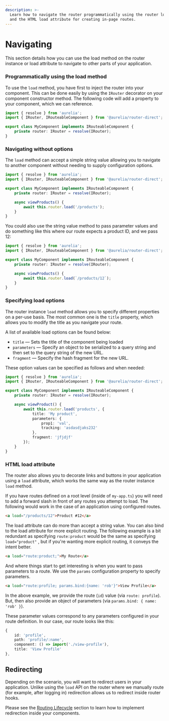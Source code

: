 ```yaml
---
description: >-
  Learn how to navigate the router programmatically using the router load method
  and the HTML load attribute for creating in-page routes.
---
```


# Navigating

This section details how you can use the load method on the router instance or load attribute to navigate to other parts of your application.

### Programmatically using the load method

To use the `load` method, you have first to inject the router into your component. This can be done easily by using the `IRouter` decorator on your component constructor method. The following code will add a property to your component, which we can reference.

```typescript
import { resolve } from 'aurelia';
import { IRouter, IRouteableComponent } from '@aurelia/router-direct';

export class MyComponent implements IRouteableComponent {
    private router: IRouter = resolve(IRouter);
}
```

### Navigating without options

The `load` method can accept a simple string value allowing you to navigate to another component without needing to supply configuration options.

```typescript
import { resolve } from 'aurelia';
import { IRouter, IRouteableComponent } from '@aurelia/router-direct';

export class MyComponent implements IRouteableComponent {
    private router: IRouter = resolve(IRouter);

    async viewProducts() {
        await this.router.load('/products');
    }
}
```

You could also use the string value method to pass parameter values and do something like this where our route expects a product ID, and we pass 12:

```typescript
import { resolve } from 'aurelia';
import { IRouter, IRouteableComponent } from '@aurelia/router-direct';

export class MyComponent implements IRouteableComponent {
    private router: IRouter = resolve(IRouter);

    async viewProducts() {
        await this.router.load(`/products/12`);
    }
}
```

### Specifying load options

The router instance `load` method allows you to specify different properties on a per-use basis. The most common one is the `title` property, which allows you to modify the title as you navigate your route.

A list of available load options can be found below:

* `title` — Sets the title of the component being loaded
* `parameters` — Specify an object to be serialized to a query string and then set to the query string of the new URL.
* `fragment` — Specify the hash fragment for the new URL.

These option values can be specified as follows and when needed:

```typescript
import { resolve } from 'aurelia';
import { IRouter, IRouteableComponent } from '@aurelia/router-direct';

export class MyComponent implements IRouteableComponent {
    private router: IRouter = resolve(IRouter);

    async viewProduct() {
        await this.router.load('products', {
            title: 'My product',
            parameters: {
                prop1: 'val',
                tracking: 'asdasdjaks232'
            },
            fragment: 'jfjdjf'
        });
    }
}
```

### HTML load attribute

The router also allows you to decorate links and buttons in your application using a `load` attribute, which works the same way as the router instance `load` method.

If you have routes defined on a root level (inside of `my-app.ts`) you will need to add a forward slash in front of any routes you attempt to load. The following would work in the case of an application using configured routes.

```html
<a load="/products/12">Product #12</a>
```

The load attribute can do more than accept a string value. You can also bind to the load attribute for more explicit routing. The following example is a bit redundant as specifying `route:product` would be the same as specifying `load="product"` , but if you're wanting more explicit routing, it conveys the intent better.

```html
<a load="route:product;">My Route</a>
```

And where things start to get interesting is when you want to pass parameters to a route. We use the `params` configuration property to specify parameters.

```html
<a load="route:profile; params.bind:{name: 'rob'}">View Profile</a>
```

In the above example, we provide the route (`id`) value (via `route: profile`). But, then also provide an object of parameters (via `params.bind: { name: 'rob' }`).&#x20;

These parameter values correspond to any parameters configured in your route definition. In our case, our route looks like this:

```typescript
{
    id: 'profile',
    path: 'profile/:name',
    component: () => import('./view-profile'),
    title: 'View Profile'
},
```

## Redirecting

Depending on the scenario, you will want to redirect users in your application. Unlike using the `load` API on the router where we manually route (for example, after logging in) redirection allows us to redirect inside router hooks.

Please see the [Routing Lifecycle](routing-lifecycle.md#canload) section to learn how to implement redirection inside your components.
